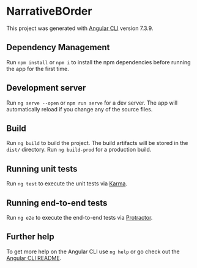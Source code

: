 # NarrativeBOrder

This project was generated with [Angular CLI](https://github.com/angular/angular-cli) version 7.3.9.

## Dependency Management

Run `npm install` or `npm i` to install the npm dependencies before running the app for the first time.

## Development server

Run `ng serve --open` or `npm run serve` for a dev server. The app will automatically reload if you change any of the source files.

## Build

Run `ng build` to build the project. The build artifacts will be stored in the `dist/` directory.
Run `ng build-prod` for a production build.

## Running unit tests

Run `ng test` to execute the unit tests via [Karma](https://karma-runner.github.io).

## Running end-to-end tests

Run `ng e2e` to execute the end-to-end tests via [Protractor](http://www.protractortest.org/).

## Further help

To get more help on the Angular CLI use `ng help` or go check out the [Angular CLI README](https://github.com/angular/angular-cli/blob/master/README.md).
